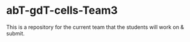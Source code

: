 # abT-gdT-cells-Team3
This is a repository for the current team that the students will work on &amp; submit.
